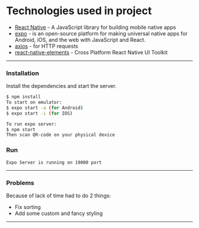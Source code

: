 # Technologies used in project



* [React Native](https://reactnative.dev/) - A JavaScript library for building mobile native apps
* [expo](https://expo.io/) -  is an open-source platform for making universal native apps for Android, iOS, and the web with JavaScript and React.
* [axios](https://github.com/axios/axios) - for HTTP requests
* [react-native-elements](https://reactnativeelements.com/) - Cross Platform React Native UI Toolkit


----
### Installation

Install the dependencies and start the server.

```sh
$ npm install 
To start on emulator:
$ expo start -a (for Android)
$ expo start -i (for IOS)

To run expo server:
$ npm start
Then scan QR-code on your physical device
```
### Run
```
Expo Server is running on 19000 port
```
----

### Problems

Because of lack of time had to do 2 things:
* Fix sorting
* Add some custom and fancy styling


----
